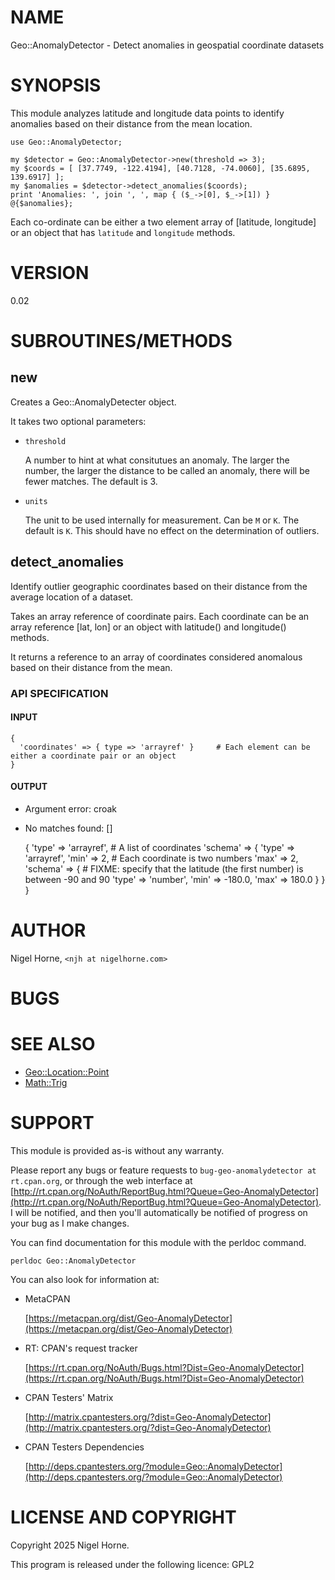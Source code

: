 # NAME

Geo::AnomalyDetector - Detect anomalies in geospatial coordinate datasets

# SYNOPSIS

This module analyzes latitude and longitude data points to identify anomalies based on their distance from the mean location.

    use Geo::AnomalyDetector;

    my $detector = Geo::AnomalyDetector->new(threshold => 3);
    my $coords = [ [37.7749, -122.4194], [40.7128, -74.0060], [35.6895, 139.6917] ];
    my $anomalies = $detector->detect_anomalies($coords);
    print 'Anomalies: ', join ', ', map { ($_->[0], $_->[1]) } @{$anomalies};

Each co-ordinate can be either a two element array of \[latitude, longitude\] or an object that has
`latitude` and `longitude` methods.

# VERSION

0.02

# SUBROUTINES/METHODS

## new

Creates a Geo::AnomalyDetecter object.

It takes two optional parameters:

- `threshold`

    A number to hint at what consitutues an anomaly.
    The larger the number,
    the larger the distance to be called an anomaly,
    there will be fewer matches.
    The default is 3.

- `units`

    The unit to be used internally for measurement.
    Can be `M` or `K`.
    The default is `K`.
    This should have no effect on the determination of outliers.

## detect\_anomalies

Identify outlier geographic coordinates based on their distance from the average location of a dataset.

Takes an array reference of coordinate pairs.
Each coordinate can be an array reference \[lat, lon\] or an object with latitude() and longitude() methods.

It returns a reference to an array of coordinates considered anomalous based on their distance from the mean.

### API SPECIFICATION

#### INPUT

    {
      'coordinates' => { type => 'arrayref' }     # Each element can be either a coordinate pair or an object
    }

#### OUTPUT

- Argument error: croak
- No matches found: \[\]

    {
      'type' => 'arrayref',  # A list of coordinates
      'schema' => {
        'type' => 'arrayref',
        'min' => 2,  # Each coordinate is two numbers
        'max' => 2,
        'schema' => {
          # FIXME: specify that the latitude (the first number) is between -90 and 90
          'type' => 'number', 'min' => -180.0, 'max' => 180.0 }
      }
    }

# AUTHOR

Nigel Horne, `<njh at nigelhorne.com>`

# BUGS

# SEE ALSO

- [Geo::Location::Point](https://metacpan.org/pod/Geo%3A%3ALocation%3A%3APoint)
- [Math::Trig](https://metacpan.org/pod/Math%3A%3ATrig)

# SUPPORT

This module is provided as-is without any warranty.

Please report any bugs or feature requests to `bug-geo-anomalydetector at rt.cpan.org`,
or through the web interface at
[http://rt.cpan.org/NoAuth/ReportBug.html?Queue=Geo-AnomalyDetector](http://rt.cpan.org/NoAuth/ReportBug.html?Queue=Geo-AnomalyDetector).
I will be notified, and then you'll
automatically be notified of progress on your bug as I make changes.

You can find documentation for this module with the perldoc command.

    perldoc Geo::AnomalyDetector

You can also look for information at:

- MetaCPAN

    [https://metacpan.org/dist/Geo-AnomalyDetector](https://metacpan.org/dist/Geo-AnomalyDetector)

- RT: CPAN's request tracker

    [https://rt.cpan.org/NoAuth/Bugs.html?Dist=Geo-AnomalyDetector](https://rt.cpan.org/NoAuth/Bugs.html?Dist=Geo-AnomalyDetector)

- CPAN Testers' Matrix

    [http://matrix.cpantesters.org/?dist=Geo-AnomalyDetector](http://matrix.cpantesters.org/?dist=Geo-AnomalyDetector)

- CPAN Testers Dependencies

    [http://deps.cpantesters.org/?module=Geo::AnomalyDetector](http://deps.cpantesters.org/?module=Geo::AnomalyDetector)

# LICENSE AND COPYRIGHT

Copyright 2025 Nigel Horne.

This program is released under the following licence: GPL2
